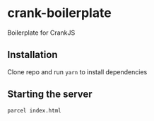 # crank-boilerplate
Boilerplate for CrankJS

## Installation
Clone repo and run `yarn` to install dependencies

## Starting the server
`parcel index.html`